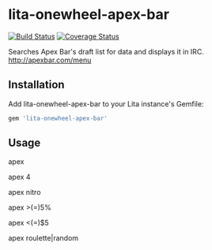 # lita-onewheel-apex-bar

[![Build Status](https://travis-ci.org/onewheelskyward/lita-onewheel-apex-bar.png?branch=master)](https://travis-ci.org/onewheelskyward/lita-onewheel-apex-bar)
[![Coverage Status](https://coveralls.io/repos/onewheelskyward/lita-onewheel-apex-bar/badge.png)](https://coveralls.io/r/onewheelskyward/lita-onewheel-apex-bar)

Searches Apex Bar's draft list for data and displays it in IRC.
http://apexbar.com/menu

## Installation

Add lita-onewheel-apex-bar to your Lita instance's Gemfile:

``` ruby
gem 'lita-onewheel-apex-bar'
```

## Usage

apex

apex 4

apex nitro

apex >(=)5%

apex <(=)$5

apex roulette|random

